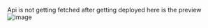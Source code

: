 Api is not getting fetched after getting deployed here is the preview
![image](https://github.com/user-attachments/assets/7608adbf-9c11-458e-939c-7e24165cd04c)
